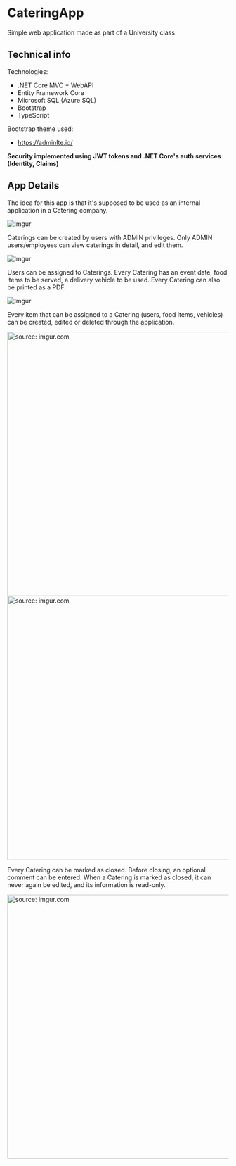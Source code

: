 # CateringApp

Simple web application made as part of a University class

## Technical info

Technologies:
* .NET Core MVC + WebAPI
* Entity Framework Core
* Microsoft SQL (Azure SQL)
* Bootstrap
* TypeScript

Bootstrap theme used:

* https://adminlte.io/  

**Security implemented using JWT tokens and .NET Core's auth services (Identity, Claims)**

## App Details

The idea for this app is that it's supposed to be used as an internal application in a Catering company.

![Imgur](https://i.imgur.com/fnWLv48.png)

Caterings can be created by users with ADMIN privileges. Only ADMIN users/employees can view caterings in detail, and edit them.

![Imgur](https://i.imgur.com/t05rNGb.png)

Users can be assigned to Caterings. Every Catering has an event date, food items to be served, a delivery vehicle to be used. Every Catering can also be printed as a PDF.

![Imgur](https://i.imgur.com/nbwEfvx.png)

Every item that can be assigned to a Catering (users, food items, vehicles) can be created, edited or deleted through the application.

<img src="https://imgur.com/Xted6lg.png" title="source: imgur.com" width="600px" />

<img src="https://i.imgur.com/qcBYYrF.png" title="source: imgur.com" width="600px" />



Every Catering can be marked as closed. Before closing, an optional comment can be entered. When a Catering is marked as closed, it can never again be edited, and its information is read-only.

<img src="https://i.imgur.com/NCb2uWy.png" title="source: imgur.com" width="600px" />

